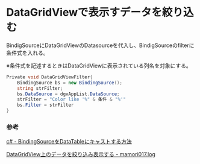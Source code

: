 # DataGridViewで表示すデータを絞り込む

BindigSourceにDataGridViewのDatasourceを代入し、BindigSourceのfilterに条件式を入れる。

※条件式を記述するときはDataGridViewに表示されている列名を対象にする。

```c#
Private void DataGridViewFilter{
    BindingSource bs = new BindingSource();
    string strFilter;
    bs.DataSource = dgvAppList.DataSource;
    strFilter = "Color like '%" & 条件 & "%'"
    bs.Filter = strFilter
}
```

### 参考

[c\# \- BindingSourceをDataTableにキャストする方法](https://stackoverrun.com/ja/q/10533772)

[DataGridView上のデータを絞り込み表示する \- mamori017\.log](https://mamori017.hatenablog.com/entry/2018/03/09/112828)